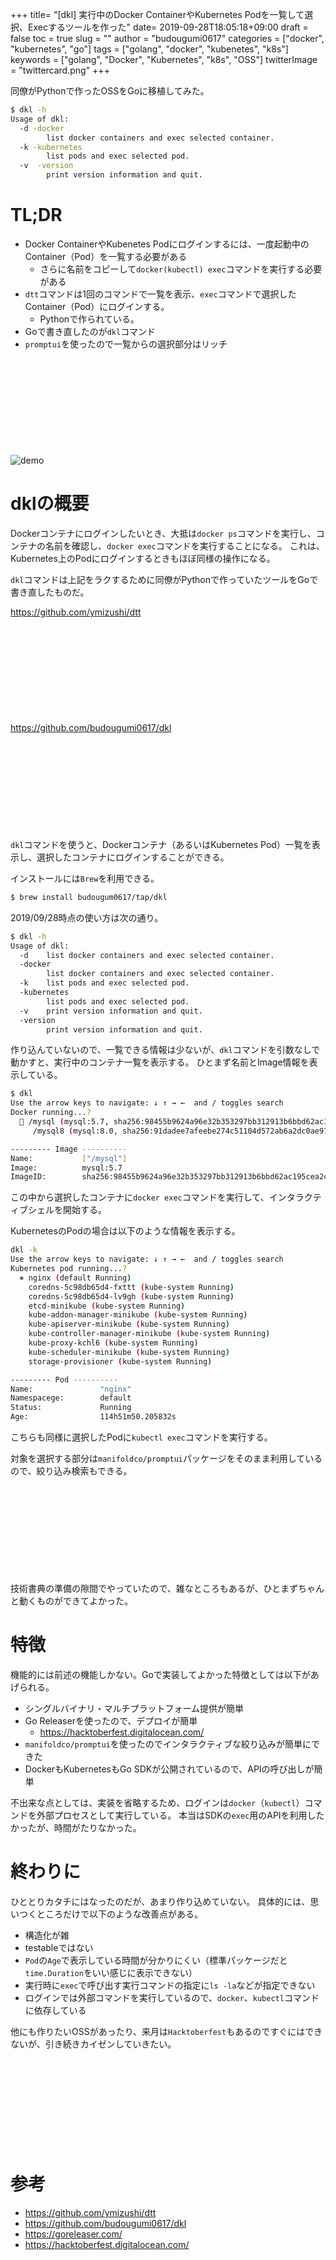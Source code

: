 +++
title= "[dkl] 実行中のDocker ContainerやKubernetes Podを一覧して選択、Execするツールを作った"
date= 2019-09-28T18:05:18+09:00
draft = false
toc = true
slug = ""
author = "budougumi0617"
categories = ["docker", "kubernetes", "go"]
tags = ["golang", "docker", "kubenetes", "k8s"]
keywords = ["golang", "Docker", "Kubernetes", "k8s", "OSS"]
twitterImage = "twittercard.png"
+++

同僚がPythonで作ったOSSをGoに移植してみた。

```bash
$ dkl -h
Usage of dkl:
  -d -docker
        list docker containers and exec selected container.
  -k -kubernetes
        list pods and exec selected pod.
  -v  -version
        print version information and quit.
```

<!--more-->

# TL;DR
- Docker ContainerやKubenetes Podにログインするには、一度起動中のContainer（Pod）を一覧する必要がある
    - さらに名前をコピーして`docker(kubectl) exec`コマンドを実行する必要がある
- `dtt`コマンドは1回のコマンドで一覧を表示、`exec`コマンドで選択したContainer（Pod）にログインする。
    - Pythonで作られている。
- Goで書き直したのが`dkl`コマンド
- `promptui`を使ったので一覧からの選択部分はリッチ

<div class="iframely-embed"><div class="iframely-responsive" style="height: 140px; padding-bottom: 0;"><a href="https://github.com/budougumi0617/dkl" data-iframely-url="//cdn.iframe.ly/qGCYud2"></a></div></div><script async src="//cdn.iframe.ly/embed.js" charset="utf-8"></script>

![demo](/2019/09/28_dkl_demo.gif)

# dklの概要
Dockerコンテナにログインしたいとき、大抵は`docker ps`コマンドを実行し、コンテナの名前を確認し、`docker exec`コマンドを実行することになる。
これは、Kubernetes上のPodにログインするときもほぼ同様の操作になる。

`dkl`コマンドは上記をラクするために同僚がPythonで作っていたツールをGoで書き直したものだ。

https://github.com/ymizushi/dtt
<div class="iframely-embed"><div class="iframely-responsive" style="height: 140px; padding-bottom: 0;"><a href="https://github.com/ymizushi/dtt" data-iframely-url="//cdn.iframe.ly/tKMaJHE"></a></div></div><script async src="//cdn.iframe.ly/embed.js" charset="utf-8"></script>

https://github.com/budougumi0617/dkl
<div class="iframely-embed"><div class="iframely-responsive" style="height: 140px; padding-bottom: 0;"><a href="https://github.com/budougumi0617/dkl" data-iframely-url="//cdn.iframe.ly/qGCYud2"></a></div></div><script async src="//cdn.iframe.ly/embed.js" charset="utf-8"></script>


`dkl`コマンドを使うと、Dockerコンテナ（あるいはKubernetes Pod）一覧を表示し、選択したコンテナにログインすることができる。

インストールには`Brew`を利用できる。

```bash
$ brew install budougum0617/tap/dkl
```

2019/09/28時点の使い方は次の通り。

```bash
$ dkl -h
Usage of dkl:
  -d    list docker containers and exec selected container.
  -docker
        list docker containers and exec selected container.
  -k    list pods and exec selected pod.
  -kubernetes
        list pods and exec selected pod.
  -v    print version information and quit.
  -version
        print version information and quit.
```

作り込んていないので、一覧できる情報は少ないが、`dkl`コマンドを引数なしで動かすと、実行中のコンテナ一覧を表示する。
ひとまず名前とImage情報を表示している。

```bash
$ dkl
Use the arrow keys to navigate: ↓ ↑ → ←  and / toggles search
Docker running...?
  🐋 /mysql (mysql:5.7, sha256:98455b9624a96e32b353297bb312913b6bbd62ac195cea2c7dd477209ba572d6)
     /mysql8 (mysql:8.0, sha256:91dadee7afeebe274c51104d572ab6a2dc0ae97473f71afc57fbfd48c0ceb8aa)

--------- Image ----------
Name:           ["/mysql"]
Image:          mysql:5.7
ImageID:        sha256:98455b9624a96e32b353297bb312913b6bbd62ac195cea2c7dd477209ba572d6
```

この中から選択したコンテナに`docker exec`コマンドを実行して、インタラクティブシェルを開始する。

KubernetesのPodの場合は以下のような情報を表示する。

```bash
dkl -k
Use the arrow keys to navigate: ↓ ↑ → ←  and / toggles search
Kubernetes pod running...?
  ⎈ nginx (default Running)
    coredns-5c98db65d4-fxttt (kube-system Running)
    coredns-5c98db65d4-lv9gh (kube-system Running)
    etcd-minikube (kube-system Running)
    kube-addon-manager-minikube (kube-system Running)
    kube-apiserver-minikube (kube-system Running)
    kube-controller-manager-minikube (kube-system Running)
    kube-proxy-kchl6 (kube-system Running)
    kube-scheduler-minikube (kube-system Running)
    storage-provisioner (kube-system Running)

--------- Pod ----------
Name:               "nginx"
Namespacege:        default
Status:             Running
Age:                114h51m50.205832s
```
こちらも同様に選択したPodに`kubectl exec`コマンドを実行する。

対象を選択する部分は`manifoldco/promptui`パッケージをそのまま利用しているので、絞り込み検索もできる。
<div class="iframely-embed"><div class="iframely-responsive" style="height: 140px; padding-bottom: 0;"><a href="https://github.com/manifoldco/promptui" data-iframely-url="//cdn.iframe.ly/nlTsYKh"></a></div></div><script async src="//cdn.iframe.ly/embed.js" charset="utf-8"></script>

技術書典の準備の隙間でやっていたので、雑なところもあるが、ひとまずちゃんと動くものができてよかった。

# 特徴
機能的には前述の機能しかない。Goで実装してよかった特徴としては以下があげられる。

- シングルバイナリ・マルチプラットフォーム提供が簡単
- Go Releaserを使ったので、デプロイが簡単
    - https://hacktoberfest.digitalocean.com/
- `manifoldco/promptui`を使ったのでインタラクティブな絞り込みが簡単にできた
- DockerもKubernetesもGo SDKが公開されているので、APIの呼び出しが簡単

不出来な点としては、実装を省略するため、ログインは`docker`（`kubectl`）コマンドを外部プロセスとして実行している。
本当はSDKの`exec`用のAPIを利用したかったが、時間がたりなかった。

# 終わりに
ひととりカタチにはなったのだが、あまり作り込めていない。
具体的には、思いつくところだけで以下のような改善点がある。

- 構造化が雑
- testableではない
- `Pod`の`Age`で表示している時間が分かりにくい（標準パッケージだと`time.Duration`をいい感じに表示できない）
- 実行時に`exec`で呼び出す実行コマンドの指定に`ls -la`などが指定できない
- ログインでは外部コマンドを実行しているので、`docker`、`kubectl`コマンドに依存している

他にも作りたいOSSがあったり、来月は`Hacktoberfest`もあるのですぐにはできないが、引き続きカイゼンしていきたい。

<div class="iframely-embed"><div class="iframely-responsive" style="height: 140px; padding-bottom: 0;"><a href="https://hacktoberfest.digitalocean.com/" data-iframely-url="//cdn.iframe.ly/jZlOhKY?iframe=card-small"></a></div></div><script async src="//cdn.iframe.ly/embed.js" charset="utf-8"></script>

# 参考

- https://github.com/ymizushi/dtt
- https://github.com/budougumi0617/dkl
- https://goreleaser.com/
- https://hacktoberfest.digitalocean.com/
